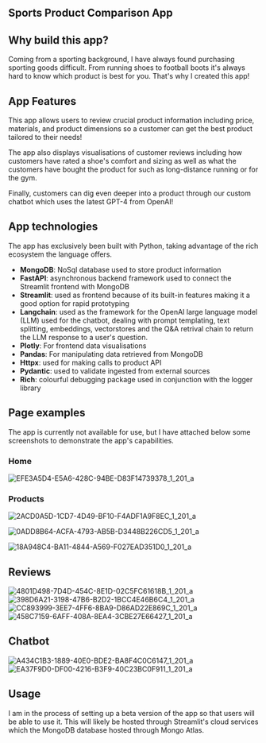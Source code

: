 ## Sports Product Comparison App

## Why build this app?

Coming from a sporting background, I have always found purchasing sporting goods difficult. From running shoes to football boots it's always hard to know which product is best for you. That's why I created this app!

## App Features

This app allows users to review crucial product information including price, materials, and product dimensions so a customer can get the best
product tailored to their needs!

The app also displays visualisations of customer reviews including how 
customers have rated a shoe's comfort and sizing as well as what the customers have bought the product for such as long-distance running or for the gym.

Finally, customers can dig even deeper into a product through our
custom chatbot which uses the latest GPT-4 from OpenAI!


## App technologies

The app has exclusively been built with Python, taking advantage of the rich ecosystem the language offers. 

- **MongoDB**: NoSql database used to store product information
- **FastAPI**: asynchronous backend framework used to connect the Streamlit frontend with MongoDB
- **Streamlit**: used as frontend because of its built-in features making it a good option for rapid prototyping
- **Langchain**: used as the framework for the OpenAI large language model (LLM) used for the chatbot, dealing with prompt templating, text splitting, embeddings, vectorstores and the Q&A retrival chain to return the LLM response to a user's question.
- **Plotly**: For frontend data visualisations
- **Pandas**: For manipulating data retrieved from MongoDB
- **Httpx**: used for making calls to product API
- **Pydantic**: used to validate ingested from external sources
- **Rich**: colourful debugging package used in conjunction with the logger library

## Page examples
The app is currently not available for use, but I have attached below some screenshots to demonstrate the app's capabilities.

### Home 
![EFE3A5D4-E5A6-428C-94BE-D83F14739378_1_201_a](https://github.com/chonalchendo/API_project/assets/110059232/49bf24b3-1f23-4c20-8576-3fbc485e5366)


### Products

![2ACD0A5D-1CD7-4D49-BF10-F4ADF1A9F8EC_1_201_a](https://github.com/chonalchendo/API_project/assets/110059232/e3ac01ed-cbcd-4f56-b276-d2705318acf6)

![0ADD8B64-ACFA-4793-AB5B-D3448B226CD5_1_201_a](https://github.com/chonalchendo/API_project/assets/110059232/3f31bb4f-75e5-43a3-a59b-220e14c216f0)

![18A948C4-BA11-4844-A569-F027EAD351D0_1_201_a](https://github.com/chonalchendo/API_project/assets/110059232/47a99492-2354-40a7-b351-087370757b51)

## Reviews
![4801D498-7D4D-454C-8E1D-02C5FC61618B_1_201_a](https://github.com/chonalchendo/API_project/assets/110059232/da1a7afc-fd8a-4d30-b46b-a84b4f585164)
![398D6A21-3198-47B6-B2D2-1BCC4E46B6C4_1_201_a](https://github.com/chonalchendo/API_project/assets/110059232/f16ee6f0-25de-4ecd-94c0-a76ced7c3a92)
![CC893999-3EE7-4FF6-8BA9-D86AD22E869C_1_201_a](https://github.com/chonalchendo/API_project/assets/110059232/bd5b773a-4955-4d7f-be2c-a080ba9efeb7)
![458C7159-6AFF-408A-8EA4-3CBE27E66427_1_201_a](https://github.com/chonalchendo/API_project/assets/110059232/bdf6df39-ee18-4e3f-85dc-98ee25bf57b3)

## Chatbot
![A434C1B3-1889-40E0-BDE2-BA8F4C0C6147_1_201_a](https://github.com/chonalchendo/API_project/assets/110059232/274a85b2-76a5-43a5-9ec6-c2b8b5c776ae)
![EA37F9D0-DF00-4216-B3F9-40C23BC0F911_1_201_a](https://github.com/chonalchendo/API_project/assets/110059232/5d45ef3e-c81f-499e-adfe-3b1ffea575c5)


## Usage

I am in the process of setting up a beta version of the app so that users
will be able to use it. This will likely be hosted through Streamlit's cloud services which the MongoDB database hosted through Mongo Atlas.

